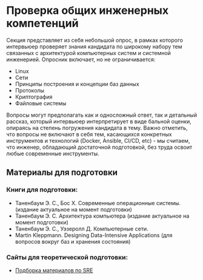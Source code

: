 # Проверка общих инженерных компетенций

Секция представляет из себя небольшой опрос, в рамках которого интервьюер проверяет знания кандидата по широкому набору тем связанных с архитектурой компьютерных систем и системной инженерией. Опросник включает, но не ограничивается:

- Linux
- Сети
- Принципы построения и концепции баз данных
- Протоколы
- Криптография
- Файловые системы

Вопросы могут предполагать как и односложный ответ, так и детальный рассказ, который интервьюер интерпретирует в виде бальной оценки, опираясь на степень погружения кандидата в тему. Важно отметить, что вопросы не включают в себя тем, касающихся конкретных инструментов и технологий (Docker, Ansible, CI/CD, etc) - мы считаем, что инженер, обладающий достаточной подготовкой, без труда освоит любые современные инструменты.

## Материалы для подготовки
### Книги для подготовки:
- Таненбаум Э. С., Бос Х. Современные операционные системы. (издание актуальное на момент подготовки)
- Таненбаум Э. С. Архитектура компьютера (издание актуальное на момент подготовки)
- Таненбаум Э. С., Уэзеролл Д. Компьютерные сети.
- Martin Kleppmann. Designing Data-Intensive Applications (для вопросов вокруг баз и хранения состояния)

### Сайты для теоретической подготовки:
- [Подборка материалов по SRE](https://github.com/mxssl/sre-interview-prep-guide)
